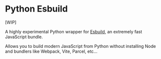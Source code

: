 # Python Esbuild

[WIP]

A highly experimental Python wrapper for [Esbuild](https://esbuild.github.io/), an extremely fast JavaScript bundle.

Allows you to build modern JavaScript from Python without installing Node and bundlers like Webpack, Vite, Parcel,
etc...
